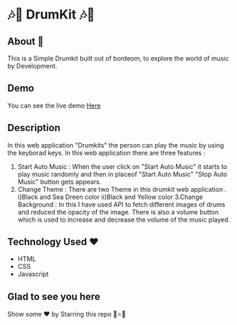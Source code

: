 # :notes::musical_note: DrumKit :notes::musical_note:

## About :purple_heart:

This is a Simple Drumkit built out of bordeom, to explore the world of music by Development.

##  Demo
You can see the live demo [Here](https://surbhi1511-yadav.github.io/DrumKit-/)

## Description 
In this web application "Drumkits" the person can play the music by using the keyborad keys. In this web application there are three features : 
1. Start Auto Music : When the user click on "Start Auto Music" it starts to play music randomly and then in placeof "Start Auto Music" "Stop Auto Music" button gets appears.
2. Change Theme : There are two Theme in this drumkit web application .
i)Black and Sea Dreen color
ii)Black and Yellow color
3.Change Background : In this I have used API to fetch different images of drums and reduced the opacity of the image.
There is also a volume button which is used to increase and decrease the volume of the music played.
 
## Technology Used :heart:

* HTML
* CSS
* Javascript

## Glad to see you here 
Show some :heart: by Starring this repo :star2::star::star2:
